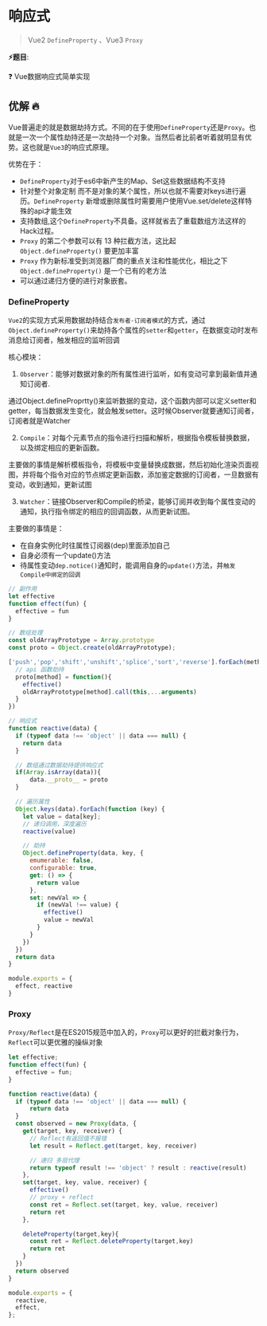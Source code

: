 # 响应式

> Vue2 `DefineProperty` 、Vue3 `Proxy`

**⚡题目**:

❓ Vue数据响应式简单实现

## 优解 🔥

Vue普遍走的就是数据劫持方式。不同的在于使用`DefineProperty`还是`Proxy`。也就是一次一个属性劫持还是一次劫持一个对象。当然后者比前者听着就明显有优势。这也就是`Vue3`的响应式原理。

优势在于：

- `DefineProperty`对于es6中新产生的Map、Set这些数据结构不支持
- 针对整个对象定制 而不是对象的某个属性，所以也就不需要对keys进行遍历。`DefineProperty` 新增或删除属性时需要用户使用Vue.set/delete这样特殊的api才能生效
- 支持数组,这个`DefineProperty`不具备。这样就省去了重载数组方法这样的Hack过程。
- `Proxy` 的第二个参数可以有 13 种拦截方法，这比起 `Object.defineProperty()` 要更加丰富
- `Proxy` 作为新标准受到浏览器厂商的重点关注和性能优化，相比之下 `Object.defineProperty()` 是一个已有的老方法
- 可以通过递归方便的进行对象嵌套。

### DefineProperty

`Vue2`的实现方式采用数据劫持结合`发布者-订阅者模式`的方式，通过`Object.defineProperty()`来劫持各个属性的`setter`和`getter`，在数据变动时发布消息给订阅者，触发相应的监听回调

核心模块：

1. `Observer`：能够对数据对象的所有属性进行监听，如有变动可拿到最新值并通知订阅者.

通过Object.defineProprtty()来监听数据的变动，这个函数内部可以定义setter和getter，每当数据发生变化，就会触发setter。这时候Observer就要通知订阅者，订阅者就是Watcher

2. `Compile`：对每个元素节点的指令进行扫描和解析，根据指令模板替换数据，以及绑定相应的更新函数。

主要做的事情是解析模板指令，将模板中变量替换成数据，然后初始化渲染页面视图，并将每个指令对应的节点绑定更新函数，添加鉴定数据的订阅者，一旦数据有变动，收到通知，更新试图

3. `Watcher`：链接Observer和Compile的桥梁，能够订阅并收到每个属性变动的通知，执行指令绑定的相应的回调函数，从而更新试图。

主要做的事情是：
  - 在自身实例化时往属性订阅器(dep)里面添加自己
  - 自身必须有一个update()方法
  - 待属性变动`dep.notice()`通知时，能调用自身的`update()`方法，并`触发Compile中绑定的回调`


```js
// 副作用
let effective
function effect(fun) {
  effective = fun
}

// 数组处理
const oldArrayPrototype = Array.prototype
const proto = Object.create(oldArrayPrototype);

['push','pop','shift','unshift','splice','sort','reverse'].forEach(method => {
  // api 函数劫持
  proto[method] = function(){
    effective()
    oldArrayPrototype[method].call(this,...arguments)
  }
})

// 响应式
function reactive(data) {
  if (typeof data !== 'object' || data === null) {
    return data
  }

  // 数组通过数据劫持提供响应式
  if(Array.isArray(data)){
      data.__proto__ = proto
  }

  // 遍历属性
  Object.keys(data).forEach(function (key) {
    let value = data[key];
    // 递归调用，深度遍历
    reactive(value)

    // 劫持
    Object.defineProperty(data, key, {
      emumerable: false,
      configurable: true,
      get: () => {
        return value
      },
      set: newVal => {
        if (newVal !== value) {
          effective()
          value = newVal
        }
      }
    })
  })
  return data
}

module.exports = {
  effect, reactive
}

```

### Proxy

`Proxy/Reflect`是在ES2015规范中加入的，`Proxy`可以更好的拦截对象行为，`Reflect`可以更优雅的操纵对象

```js
let effective;
function effect(fun) {
  effective = fun;
}

function reactive(data) {
  if (typeof data !== 'object' || data === null) {
      return data
  }
  const observed = new Proxy(data, {
    get(target, key, receiver) {
      // Reflect有返回值不报错
      let result = Reflect.get(target, key, receiver)

      // 递归 多层代理
      return typeof result !== 'object' ? result : reactive(result) 
    },
    set(target, key, value, receiver) {
      effective()
      // proxy + reflect
      const ret = Reflect.set(target, key, value, receiver)
      return ret
    },

    deleteProperty(target,key){
      const ret = Reflect.deleteProperty(target,key)
      return ret
    }
  })
  return observed
}

module.exports = {
  reactive,
  effect,
};
```
